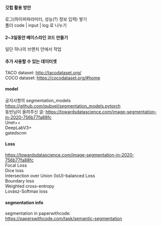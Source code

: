 #### 깃헙 활용 방안

로그(하이퍼파라미터, 성능(?) 정보 입력) 쌓기 </br>
폴더 code | input | log 로 나누기 </br>

#### 2~3일동안 베이스라인 코드 만들기

일단 하나의 브랜치 안에서 작업

#### 추가 사용할 수 있는 데이터셋

TACO dataset: http://tacodataset.org/ </br>
COCO dataset: https://cocodataset.org/#home </br>

#### model

공지사항의 segmentation_models https://github.com/qubvel/segmentation_models.pytorch </br>
동빈님이 올려주신 글: https://towardsdatascience.com/image-segmentation-in-2020-756b77fa88fc </br>
Unet++ </br>
DeepLabV3+ </br>
gatedscnn </br>

#### Loss

https://towardsdatascience.com/image-segmentation-in-2020-756b77fa88fc </br>
Focal Loss </br>
Dice loss </br>
Intersection over Union (IoU)-balanced Loss </br>
Boundary loss </br>
Weighted cross-entropy </br>
Lovász-Softmax loss </br>

#### segmentation info
segmentation in paperwithcode: https://paperswithcode.com/task/semantic-segmentation </br>
